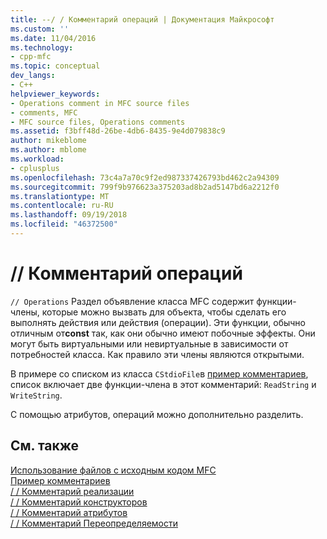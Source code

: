 ```yaml
---
title: --/ / Комментарий операций | Документация Майкрософт
ms.custom: ''
ms.date: 11/04/2016
ms.technology:
- cpp-mfc
ms.topic: conceptual
dev_langs:
- C++
helpviewer_keywords:
- Operations comment in MFC source files
- comments, MFC
- MFC source files, Operations comments
ms.assetid: f3bff48d-26be-4db6-8435-9e4d079838c9
author: mikeblome
ms.author: mblome
ms.workload:
- cplusplus
ms.openlocfilehash: 73c4a7a70c9f2ed987337426793bd462c2a94309
ms.sourcegitcommit: 799f9b976623a375203ad8b2ad5147bd6a2212f0
ms.translationtype: MT
ms.contentlocale: ru-RU
ms.lasthandoff: 09/19/2018
ms.locfileid: "46372500"
---
```

# <a name="-operations-comment"></a>// Комментарий операций

`// Operations` Раздел объявление класса MFC содержит функции-члены, которые можно вызвать для объекта, чтобы сделать его выполнять действия или действия (операции). Эти функции, обычно отличным от**const** так, как они обычно имеют побочные эффекты. Они могут быть виртуальными или невиртуальные в зависимости от потребностей класса. Как правило эти члены являются открытыми.

В примере со списком из класса `CStdioFile`в [пример комментариев](../mfc/an-example-of-the-comments.md), список включает две функции-члена в этот комментарий: `ReadString` и `WriteString`.

С помощью атрибутов, операций можно дополнительно разделить.

## <a name="see-also"></a>См. также

[Использование файлов с исходным кодом MFC](../mfc/using-the-mfc-source-files.md)<br/>
[Пример комментариев](../mfc/an-example-of-the-comments.md)<br/>
[/ / Комментарий реализации](../mfc/decrement-implementation-comment.md)<br/>
[/ / Комментарий конструкторов](../mfc/decrement-constructors-comment.md)<br/>
[/ / Комментарий атрибутов](../mfc/decrement-attributes-comment.md)<br/>
[/ / Комментарий Переопределяемости](../mfc/decrement-overridables-comment.md)


